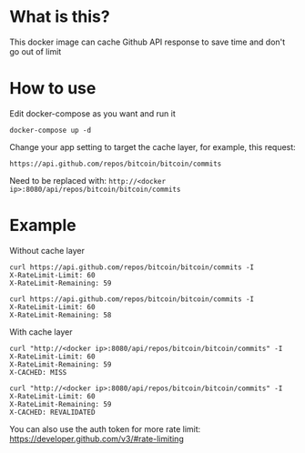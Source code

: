 # What is this?
This docker image can cache Github API response to save time and don't go out of limit

# How to use
Edit docker-compose as you want and run it
```
docker-compose up -d
```
Change your app setting to target the cache layer, for example, this request:

`https://api.github.com/repos/bitcoin/bitcoin/commits`

Need to be replaced with:
`http://<docker ip>:8080/api/repos/bitcoin/bitcoin/commits`

# Example

Without cache layer

```
curl https://api.github.com/repos/bitcoin/bitcoin/commits -I
X-RateLimit-Limit: 60
X-RateLimit-Remaining: 59
```
```
curl https://api.github.com/repos/bitcoin/bitcoin/commits -I
X-RateLimit-Limit: 60
X-RateLimit-Remaining: 58
```

With cache layer

```
curl "http://<docker ip>:8080/api/repos/bitcoin/bitcoin/commits" -I
X-RateLimit-Limit: 60
X-RateLimit-Remaining: 59
X-CACHED: MISS
```

```
curl "http://<docker ip>:8080/api/repos/bitcoin/bitcoin/commits" -I
X-RateLimit-Limit: 60
X-RateLimit-Remaining: 59
X-CACHED: REVALIDATED
```

You can also use the auth token for more rate limit: https://developer.github.com/v3/#rate-limiting
